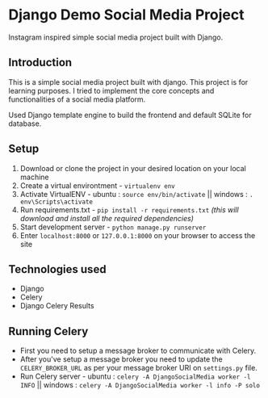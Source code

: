 # Django Demo Social Media Project
Instagram inspired simple social media project built with Django.


## Introduction
This is a simple social media project built with django. This project is for learning purposes. I tried to implement the core concepts and functionalities of a social media platform.

Used Django template engine to build the frontend and default SQLite for database.


## Setup
1. Download or clone the project in your desired location on your local machine
2. Create a virtual environtment - `virtualenv env`
3. Activate VirtualENV - ubuntu : `source env/bin/activate` || windows : `. env\Scripts\activate`
4. Run requirements.txt - `pip install -r requirements.txt` *(this will download and install all the required dependencies)*
5. Start development server - `python manage.py runserver`
6. Enter `localhost:8000` or `127.0.0.1:8000` on your browser to access the site


## Technologies used
- Django
- Celery
- Django Celery Results

## Running Celery
- First you need to setup a message broker to communicate with Celery.
- After you've setup a message broker you need to update the `CELERY_BROKER_URL` as per your message broker URI on `settings.py` file.
- Run Celery server - ubuntu : `celery -A DjangoSocialMedia worker -l INFO` || windows : `celery -A DjangoSocialMedia worker -l info -P solo`
